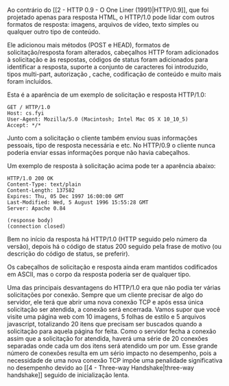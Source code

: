 Ao contrário do [[2 - HTTP 0.9 - O One Liner (1991)|HTTP/0.9]], que foi projetado apenas para resposta HTML, o HTTP/1.0 pode lidar com outros formatos de resposta: imagens, arquivos de vídeo, texto simples ou qualquer outro tipo de conteúdo.

Ele adicionou mais métodos (POST e HEAD), formatos de solicitação/resposta foram alterados, cabeçalhos HTTP foram adicionados à solicitação e às respostas, códigos de status foram adicionados para identificar a resposta, suporte a conjunto de caracteres foi introduzido, tipos multi-part, autorização , cache, codificação de conteúdo e muito mais foram incluídos.

Esta é a aparência de um exemplo de solicitação e resposta HTTP/1.0:

```
GET / HTTP/1.0
Host: cs.fyi
User-Agent: Mozilla/5.0 (Macintosh; Intel Mac OS X 10_10_5)
Accept: */*
```

Junto com a solicitação o cliente também enviou suas informações pessoais, tipo de resposta necessária e etc. No HTTP/0.9 o cliente nunca poderia enviar essas informações porque não havia cabeçalhos.

Um exemplo de resposta à solicitação acima pode ter a aparência abaixo:

```
HTTP/1.0 200 OK 
Content-Type: text/plain
Content-Length: 137582
Expires: Thu, 05 Dec 1997 16:00:00 GMT
Last-Modified: Wed, 5 August 1996 15:55:28 GMT
Server: Apache 0.84

(response body)
(connection closed)
```

Bem no início da resposta há HTTP/1.0 (HTTP seguido pelo número da versão), depois há o código de status 200 seguido pela frase de motivo (ou descrição do código de status, se preferir).

Os cabeçalhos de solicitação e resposta ainda eram mantidos codificados em ASCII, mas o corpo da resposta poderia ser de qualquer tipo.

Uma das principais desvantagens do HTTP/1.0 era que não podia ter várias solicitações por conexão. Sempre que um cliente precisar de algo do servidor, ele terá que abrir uma nova conexão TCP e após essa única solicitação ser atendida, a conexão será encerrada. Vamos supor que você visite uma página web com 10 imagens, 5 folhas de estilo e 5 arquivos javascript, totalizando 20 itens que precisam ser buscados quando a solicitação para aquela página for feita. Como o servidor fecha a conexão assim que a solicitação for atendida, haverá uma série de 20 conexões separadas onde cada um dos itens será atendido um por um. Esse grande número de conexões resulta em um sério impacto no desempenho, pois a necessidade de uma nova conexão TCP impõe uma penalidade significativa no desempenho devido ao [[4 - Three-way Handshake|three-way handshake]] seguido de inicialização lenta.
